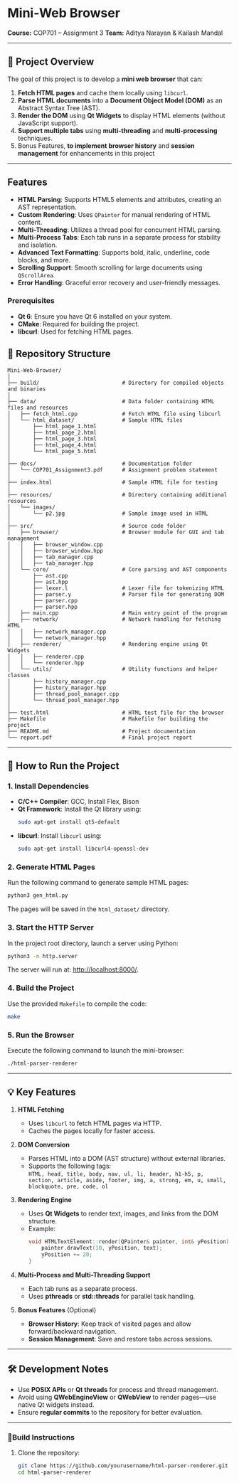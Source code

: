 
# Mini-Web Browser  
**Course:** COP701 – Assignment 3 
**Team:** Aditya Narayan & Kailash Mandal  

---

## 📜 Project Overview  
The goal of this project is to develop a **mini web browser** that can:  
1. **Fetch HTML pages** and cache them locally using `libcurl`.  
2. **Parse HTML documents** into a **Document Object Model (DOM)** as an Abstract Syntax Tree (AST).  
3. **Render the DOM** using **Qt Widgets** to display HTML elements (without JavaScript support).  
4. **Support multiple tabs** using **multi-threading** and **multi-processing** techniques.  
5. Bonus Features, **to implement browser history** and **session management** for enhancements in this project  

---

## Features

- **HTML Parsing**: Supports HTML5 elements and attributes, creating an AST representation.
- **Custom Rendering**: Uses `QPainter` for manual rendering of HTML content.
- **Multi-Threading**: Utilizes a thread pool for concurrent HTML parsing.
- **Multi-Process Tabs**: Each tab runs in a separate process for stability and isolation.
- **Advanced Text Formatting**: Supports bold, italic, underline, code blocks, and more.
- **Scrolling Support**: Smooth scrolling for large documents using `QScrollArea`.
- **Error Handling**: Graceful error recovery and user-friendly messages.

### Prerequisites

- **Qt 6**: Ensure you have Qt 6 installed on your system.
- **CMake**: Required for building the project.
- **libcurl**: Used for fetching HTML pages.

## 📂 Repository Structure  
```
Mini-Web-Browser/
│
├── build/                          # Directory for compiled objects and binaries
│
├── data/                           # Data folder containing HTML files and resources
│   ├── fetch_html.cpp              # Fetch HTML file using libcurl
│   └── html_dataset/               # Sample HTML files
│       ├── html_page_1.html
│       ├── html_page_2.html
│       ├── html_page_3.html
│       ├── html_page_4.html
│       └── html_page_5.html
│
├── docs/                           # Documentation folder
│   └── COP701_Assignment3.pdf      # Assignment problem statement
│
├── index.html                      # Sample HTML file for testing
│
├── resources/                      # Directory containing additional resources
│   └── images/
│       └── p2.jpg                  # Sample image used in HTML
│
├── src/                            # Source code folder
│   ├── browser/                    # Browser module for GUI and tab management
│   │   ├── browser_window.cpp
│   │   ├── browser_window.hpp
│   │   ├── tab_manager.cpp
│   │   ├── tab_manager.hpp
│   └── core/                       # Core parsing and AST components
│       ├── ast.cpp
│       ├── ast.hpp
│       ├── lexer.l                 # Lexer file for tokenizing HTML
│       ├── parser.y                # Parser file for generating DOM
│       ├── parser.cpp
│       ├── parser.hpp
│   ├── main.cpp                    # Main entry point of the program
│   ├── network/                    # Network handling for fetching HTML
│   │   ├── network_manager.cpp
│   │   └── network_manager.hpp
│   ├── renderer/                   # Rendering engine using Qt Widgets
│   │   ├── renderer.cpp
│   │   └── renderer.hpp
│   └── utils/                      # Utility functions and helper classes
│       ├── history_manager.cpp
│       ├── history_manager.hpp
│       ├── thread_pool_manager.cpp
│       └── thread_pool_manager.hpp
│
├── test.html                       # HTML test file for the browser
├── Makefile                        # Makefile for building the project
├── README.md                       # Project documentation
└── report.pdf                      # Final project report

```

---

## 🚀 How to Run the Project  

### 1. Install Dependencies  
- **C/C++ Compiler**: GCC, Install Flex, Bison  
- **Qt Framework**: Install the Qt library using:  
  ```bash
  sudo apt-get install qt5-default
  ```
- **libcurl**: Install `libcurl` using:  
  ```bash
  sudo apt-get install libcurl4-openssl-dev
  ```

### 2. Generate HTML Pages  
Run the following command to generate sample HTML pages:  
```bash
python3 gen_html.py
```  
The pages will be saved in the `html_dataset/` directory.  

### 3. Start the HTTP Server  
In the project root directory, launch a server using Python:  
```bash
python3 -m http.server
```  
The server will run at: [http://localhost:8000/](http://localhost:8000/).  

### 4. Build the Project  
Use the provided `Makefile` to compile the code:  
```bash
make
```  

### 5. Run the Browser  
Execute the following command to launch the mini-browser:  
```bash
./html-parser-renderer
```  

---

## 💡 Key Features  

1. **HTML Fetching**  
   - Uses `libcurl` to fetch HTML pages via HTTP.  
   - Caches the pages locally for faster access.  

2. **DOM Conversion**  
   - Parses HTML into a DOM (AST structure) without external libraries.  
   - Supports the following tags:  
     `HTML, head, title, body, nav, ul, li, header, h1-h5, p, section, article, aside, footer, img, a, strong, em, u, small, blockquote, pre, code, ol`

3. **Rendering Engine**  
   - Uses **Qt Widgets** to render text, images, and links from the DOM structure.  
   - Example:  
     ```cpp
     void HTMLTextElement::render(QPainter& painter, int& yPosition) {
         painter.drawText(10, yPosition, text);
         yPosition += 20;
     }
     ```

4. **Multi-Process and Multi-Threading Support**  
   - Each tab runs as a separate process.  
   - Uses **pthreads** or **std::threads** for parallel task handling.  

5. **Bonus Features** (Optional)  
   - **Browser History**: Keep track of visited pages and allow forward/backward navigation.  
   - **Session Management**: Save and restore tabs across sessions.  


---

## 🛠 Development Notes  
- Use **POSIX APIs** or **Qt threads** for process and thread management.  
- Avoid using **QWebEngineView** or **QWebView** to render pages—use native Qt widgets instead.  
- Ensure **regular commits** to the repository for better evaluation.  

---
### 📧Build Instructions

1. Clone the repository:
   ```bash
   git clone https://github.com/yourusername/html-parser-renderer.git
   cd html-parser-renderer
   ```

